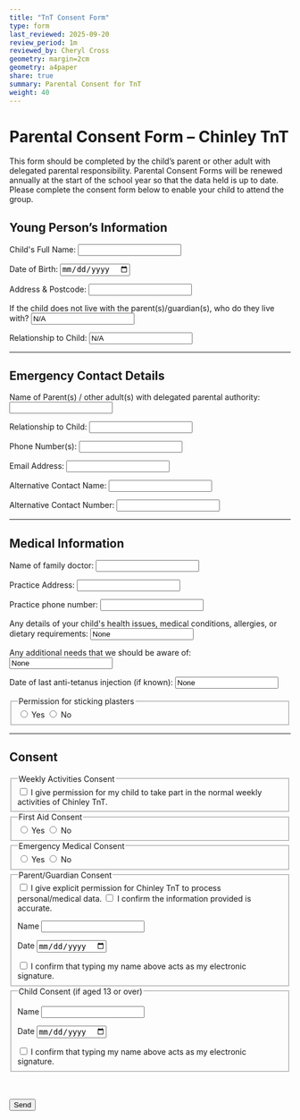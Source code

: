 ```yaml
---
title: "TnT Consent Form"
type: form
last_reviewed: 2025-09-20
review_period: 1m
reviewed_by: Cheryl Cross
geometry: margin=2cm
geometry: a4paper
share: true
summary: Parental Consent for TnT
weight: 40
---
```


<form 
  name="{{ .Title | urlize }}" 
  class="verified-form"
  netlify
>
<input type="hidden" name="_gotcha" style="display:none !important">

<h1>Parental Consent Form – Chinley TnT</h1>
<p>This form should be completed by the child’s parent or other adult with delegated parental responsibility. Parental Consent Forms will be renewed annually at the start of the school year so that the data held is up to date. Please complete the consent form below to enable your child to attend the group.</p>

<h2>Young Person’s Information</h2>
<div class="textCols">
  <label>Child's Full Name:</label>
  <input class="short-input" type="text" name="child_name" required>

  <label>Date of Birth:</label>
  <input type="date" name="dob" required>

  <label>Address & Postcode:</label>
  <input class="short-input" type="text" name="address" required>

  <label>If the child does not live with the parent(s)/guardian(s), who do they live with?</label>
  <input class="short-input" type="text" name="live_with" value="N/A">

  <label>Relationship to Child:</label>
  <input class="short-input" type="text" name="live_with_relationship" value="N/A">
</div>

<hr>
<h2>Emergency Contact Details</h2>
<div class="textCols">
  <label>Name of Parent(s) / other adult(s) with delegated parental authority:</label>
  <input class="short-input" type="text" name="parent_name" required>

  <label>Relationship to Child:</label>
  <input class="short-input" type="text" name="relationship" required>

  <label>Phone Number(s):</label>
  <input class="short-input" type="text" name="phone" required>

  <label>Email Address:</label>
  <input class="short-input" type="email" name="email">

  <label>Alternative Contact Name:</label>
  <input class="short-input" type="text" name="alt_name">

  <label>Alternative Contact Number:</label>
  <input class="short-input" type="text" name="alt_phone">
</div>

<hr>
<h2>Medical Information</h2>
<div class="textCols">
  <label>Name of family doctor:</label>
  <input class="short-input" type="text" name="doctor_name">

  <label>Practice Address:</label>
  <input class="short-input" type="text" name="Practice_Address">

  <label>Practice phone number:</label>
  <input class="short-input" type="text" name="Practice_phone">

  <label>Any details of your child's health issues, medical conditions, allergies, or dietary requirements:</label>
  <input class="short-input" type="text" name="health_issues" value="None">

  <label>Any additional needs that we should be aware of:</label>
  <input class="short-input" type="text" name="Other_Needs" value="None">

  <label>Date of last anti-tetanus injection (if known):</label>
  <input class="short-input" type="text" name="Tetanus_Date" value="None">

  <fieldset>
    <legend>Permission for sticking plasters</legend>
    <label><input type="radio" name="Plaster_Permission" value="Yes" required> Yes</label>
    <label><input type="radio" name="Plaster_Permission" value="No"> No</label>
  </fieldset>
</div>

<hr>
<h2>Consent</h2>
<div class="textCols">

  <fieldset>
    <legend>Weekly Activities Consent</legend>
    <label class="checkbox-inline">
      <input type="checkbox" name="Weekly_Activities_Consent" required>
      I give permission for my child to take part in the normal weekly activities of Chinley TnT.
    </label>
  </fieldset>

  <fieldset>
    <legend>First Aid Consent</legend>
    <label><input type="radio" name="FirstAid_Consent" value="Yes" required> Yes</label>
    <label><input type="radio" name="FirstAid_Consent" value="No"> No</label>
  </fieldset>

  <fieldset>
    <legend>Emergency Medical Consent</legend>
    <label><input type="radio" name="Medical_Consent" value="Yes" required> Yes</label>
    <label><input type="radio" name="Medical_Consent" value="No"> No</label>
  </fieldset>

<fieldset>
  <legend>Parent/Guardian Consent</legend>

  <label class="checkbox-inline required">
    <input type="checkbox" name="Data_Consent" required>
    I give explicit permission for Chinley TnT to process personal/medical data.
  </label>

  <label class="checkbox-inline required">
    <input type="checkbox" name="Confirm_Accurate" required>
    I confirm the information provided is accurate.
  </label>

  <label for="ParentName" class="required">Name</label>
  <input type="text" id="ParentName" name="ParentName" class="short-input" required>

  <label for="ParentDate" class="required">Date</label>
  <input type="date" id="ParentDate" name="ParentDate" class="short-input autofill-today" required>

  <label class="checkbox-inline required">
    <input type="checkbox" name="ParentSignatureConfirm" required>
    I confirm that typing my name above acts as my electronic signature.
  </label>
</fieldset>

<fieldset>
  <legend>Child Consent (if aged 13 or over)</legend>

  <label for="ChildName">Name</label>
  <input type="text" id="ChildName" name="ChildName" class="short-input">

  <label for="ChildDate">Date</label>
  <input type="date" id="ChildDate" name="ChildDate" class="short-input autofill-today">

  <label class="checkbox-inline">
    <input type="checkbox" name="ChildSignatureConfirm">
    I confirm that typing my name above acts as my electronic signature.
  </label>
</fieldset>


<br><br>
<button type="submit">Send</button>
</form>
